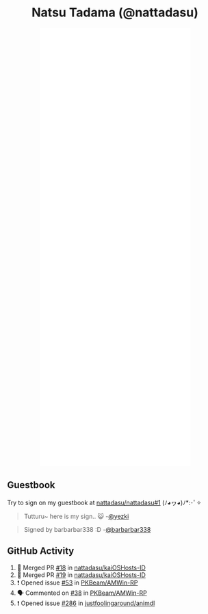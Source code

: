<div align="center">

# Natsu Tadama (@nattadasu)

![Github Metrics](github-metrics.svg)
</div>

## Guestbook

Try to sign on my guestbook at [nattadasu/nattadasu#1](https://github.com/nattadasu/nattadasu/issues/1) (ﾉ◕ヮ◕)ﾉ\*:･ﾟ✧

<!--START:guestbook-->
> Tutturu~  here is my sign.. :smiley_cat: 
> -[@yezki](https://github.com/yezki)

> Signed by barbarbar338 :D
> -[@barbarbar338](https://github.com/barbarbar338)
<!--END:guestbook-->

## GitHub Activity
<!--START_SECTION:activity-->
1. 🎉 Merged PR [#18](https://github.com/nattadasu/kaiOSHosts-ID/pull/18) in [nattadasu/kaiOSHosts-ID](https://github.com/nattadasu/kaiOSHosts-ID)
2. 🎉 Merged PR [#19](https://github.com/nattadasu/kaiOSHosts-ID/pull/19) in [nattadasu/kaiOSHosts-ID](https://github.com/nattadasu/kaiOSHosts-ID)
3. ❗ Opened issue [#53](https://github.com/PKBeam/AMWin-RP/issues/53) in [PKBeam/AMWin-RP](https://github.com/PKBeam/AMWin-RP)
4. 🗣 Commented on [#38](https://github.com/PKBeam/AMWin-RP/issues/38#issuecomment-1742506099) in [PKBeam/AMWin-RP](https://github.com/PKBeam/AMWin-RP)
5. ❗ Opened issue [#286](https://github.com/justfoolingaround/animdl/issues/286) in [justfoolingaround/animdl](https://github.com/justfoolingaround/animdl)
<!--END_SECTION:activity-->
